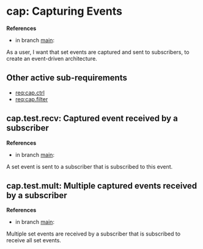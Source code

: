 # cap: Capturing Events

**References**

- in branch [main](https://github.com/mhatzl/evident/tree/main): 

As a user, I want that set events are captured and sent to subscribers, to create an event-driven architecture.

## Other active sub-requirements

- [req:cap.ctrl](5-REQ-cap.ctrl)
- [req:cap.filter](5-REQ-cap.filter)

## cap.test.recv: Captured event received by a subscriber

**References**

- in branch [main](https://github.com/mhatzl/evident/tree/main): 

A set event is sent to a subscriber that is subscribed to this event.

## cap.test.mult: Multiple captured events received by a subscriber

**References**

- in branch [main](https://github.com/mhatzl/evident/tree/main): 

Multiple set events are received by a subscriber that is subscribed to receive all set events.
